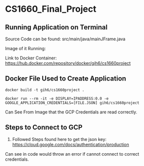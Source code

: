 # CS1660_Final_Project

## Running Application on Terminal

Source Code can be found: src/main/java/mainJFrame.java

Image of it Running: 


Link to Docker Container: https://hub.docker.com/repository/docker/gih6/cs1660project 

## Docker File Used to Create Application

```
docker build -t gih6/cs1660project .
```

```
docker run --rm -it -e DISPLAY=IPADDRESS:0.0 -e GOOGLE_APPLICATION_CREDENTIALS=[FILE.JSON] gih6/cs1660project
```
Can See From Image that the GCP Credentials are read correctly. 


## Steps to Connect to GCP 

1. Followed Steps found here to get the json key: https://cloud.google.com/docs/authentication/production 

Can see in code would throw an error if cannot connect to correct credentials. 

